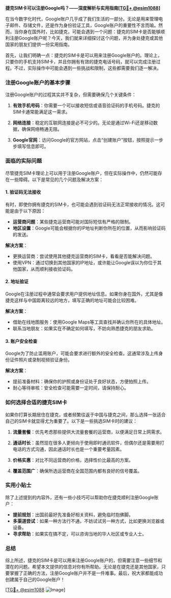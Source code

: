 **捷克SIM卡可以注册Google吗？——深度解析与实用指南[[TG💪+ @esim1088](https://t.me/s/esim1088)]**

在当今数字化时代，Google账户几乎成了我们生活的一部分。无论是用来管理电子邮件、存储文件，还是作为身份验证工具，Google账户的重要性不言而喻。然而，当你身在国外时，比如捷克，可能会遇到一个问题：捷克的SIM卡是否能够顺利注册Google账户呢？今天，我们就来详细探讨这个问题，并为身处捷克或其他国家的朋友们提供一份实用指南。

首先，让我们明确一点：捷克的SIM卡是可以用来注册Google账户的。理论上，只要你的手机支持SIM卡，并且你拥有有效的捷克电话号码，就可以完成注册过程。不过，实际操作中可能会遇到一些挑战和限制，这些都需要我们逐一解决。

### 注册Google账户的基本步骤

注册Google账户的过程其实并不复杂，但需要确保几个关键条件：

1. **有效手机号码**：你需要一个可以接收短信或语音验证码的手机号码。捷克的SIM卡通常能满足这一需求。
   
2. **网络连接**：稳定的互联网连接是必不可少的。无论是通过Wi-Fi还是移动数据，确保网络畅通无阻。

3. **Google官网**：访问Google的官方网站，点击“创建账户”按钮，按照提示一步步填写信息即可。

### 面临的实际问题

尽管捷克SIM卡理论上可以用于注册Google账户，但在实际操作中，仍然可能存在一些障碍。以下是常见的几个问题及解决方案：

#### 1. 验证码无法接收
有时，即使你拥有捷克的SIM卡，也可能会遇到验证码无法正常接收的情况。这可能是由于以下原因：
- **运营商问题**：某些捷克运营商可能对国际短信有严格的限制。
- **地区设置**：Google可能会根据你的IP地址判断你所在的位置，从而影响验证码的发送。

**解决方案**：
- 更换运营商：尝试使用其他捷克运营商的SIM卡，看看是否能解决问题。
- 使用VPN：通过切换到其他国家的IP地址，或许能让Google误以为你位于其他国家，从而顺利接收验证码。

#### 2. 地址验证
Google在注册过程中通常会要求用户提供地址信息。如果你身在国外，尤其是像捷克这样与中国距离较远的地方，填写正确的地址可能会比较困难。

**解决方案**：
- 借助在线地图服务：使用Google Maps等工具查找并确认你所在的具体地址。
- 联系当地朋友：如果实在不确定如何填写，不妨向熟悉捷克的朋友求助。

#### 3. 账户安全检查
Google为了防止滥用账户，可能会要求进行额外的安全检查。这通常涉及上传身份证件照片或录制视频验证身份。

**解决方案**：
- 提前准备材料：确保你的护照或身份证处于良好状态，方便拍照上传。
- 耐心等待审核：安全检查可能需要一定时间，请保持耐心。

### 如何选择合适的捷克SIM卡

如果你打算长期居住在捷克，或者频繁往返于中国与捷克之间，那么选择一张适合自己的SIM卡就显得尤为重要了。以下是一些挑选SIM卡时的建议：

1. **流量套餐**：优先考虑那些提供大流量套餐的运营商，以便满足日常上网需求。
   
2. **通话时长**：虽然现在很多人更倾向于使用即时通讯软件，但偶尔还是需要用打电话的方式沟通，因此通话时长也是一个重要考量因素。

3. **价格实惠**：对比不同运营商的价格，选择性价比最高的方案。

4. **覆盖范围广**：确保所选运营商在全国范围内都有良好的信号覆盖。

### 实用小贴士

除了上述提到的内容外，还有一些小技巧可以帮助你在捷克顺利注册Google账户：

- **提前规划**：出国前最好先准备好相关资料，避免临时抱佛脚。
- **多渠道尝试**：如果一种方法行不通，不妨试试另一种方式，比如更换浏览器或设备。
- **寻求帮助**：如果实在搞不定，可以咨询当地的华人社区或专业人士。

### 总结

综上所述，捷克的SIM卡是可以用来注册Google账户的，但需要注意一些细节和潜在的问题。希望本文提供的信息对你有所帮助。无论是在捷克还是其他国家，只要掌握了正确的方法，注册Google账户并不是一件难事。最后，祝大家都能成功创建属于自己的Google账户！

[[TG💪+ @esim1088](https://t.me/s/esim1088) ![Image](https://i.postimg.cc/4NQfJmqS/Snipaste-2025-05-13-00-14-12.png)]